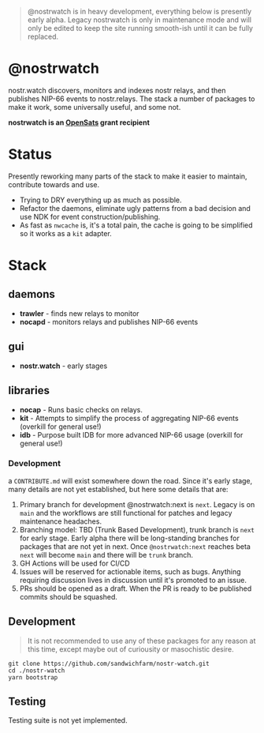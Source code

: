 > @nostrwatch is in heavy development, everything below is presently early alpha. Legacy nostrwatch is only in maintenance mode and will only be edited to keep the site running smooth-ish until it can be fully replaced. 

# @nostrwatch 
nostr.watch discovers, monitors and indexes nostr relays, and then publishes NIP-66 events to nostr.relays. The stack a number of packages to make it work, some universally useful, and some not. 

**nostrwatch is an [OpenSats](https://opensats.org) grant recipient**

# Status 
Presently reworking many parts of the stack to make it easier to maintain, contribute towards and use. 

- Trying to DRY everything up as much as possible. 
- Refactor the daemons, eliminate ugly patterns from a bad decision and use NDK for event construction/publishing. 
- As fast as `nwcache` is, it's a total pain, the cache is going to be simplified so it works as a `kit` adapter.

# Stack

## daemons 
- **trawler** - finds new relays to monitor
- **nocapd** - monitors relays and publishes NIP-66 events

## gui
- **nostr.watch** - early stages

## libraries 
- **nocap** - Runs basic checks on relays.
- **kit** - Attempts to simplify the process of aggregating NIP-66 events (overkill for general use!)
- **idb** - Purpose built IDB for more advanced NIP-66 usage (overkill for general use!)


### Development 
a `CONTRIBUTE.md` will exist somewhere down the road. Since it's early stage, many details are not yet established, but here some details that are:

1. Primary branch for development @nostrwatch:next is `next`. Legacy is on `main` and the workflows are still functional for patches and legacy maintenance headaches. 
2. Branching model: TBD (Trunk Based Development), trunk branch is `next` for early stage. Early alpha there will be long-standing branches for packages that are not yet in next. Once `@nostrwatch:next` reaches beta `next` will become `main` and there will be `trunk` branch.
3. GH Actions will be used for CI/CD
4. Issues will be reserved for actionable items, such as bugs. Anything requiring discussion lives in discussion until it's promoted to an issue. 
5. PRs should be opened as a draft. When the PR is ready to be published commits should be squashed. 

## Development
> It is not recommended to use any of these packages for any reason at this time, except maybe out of curiousity or masochistic desire.

```
git clone https://github.com/sandwichfarm/nostr-watch.git
cd ./nostr-watch
yarn bootstrap
```

## Testing
Testing suite is not yet implemented. 


